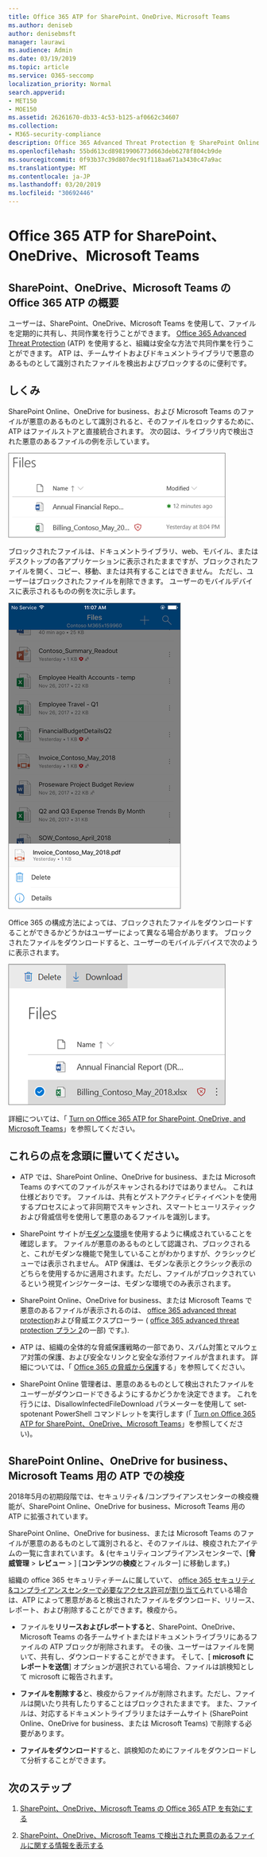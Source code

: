 ```yaml
---
title: Office 365 ATP for SharePoint、OneDrive、Microsoft Teams
ms.author: deniseb
author: denisebmsft
manager: laurawi
ms.audience: Admin
ms.date: 03/19/2019
ms.topic: article
ms.service: O365-seccomp
localization_priority: Normal
search.appverid:
- MET150
- MOE150
ms.assetid: 26261670-db33-4c53-b125-af0662c34607
ms.collection:
- M365-security-compliance
description: Office 365 Advanced Threat Protection を SharePoint Online、OneDrive for business、Microsoft Teams のファイルに拡張して、組織にとってより安全なコラボレーションを可能にします。
ms.openlocfilehash: 55bd613cd89819906773d663deb6278f804cb9de
ms.sourcegitcommit: 0f93b37c39d807dec91f118aa671a3430c47a9ac
ms.translationtype: MT
ms.contentlocale: ja-JP
ms.lasthandoff: 03/20/2019
ms.locfileid: "30692446"
---
```

# <a name="office-365-atp-for-sharepoint-onedrive-and-microsoft-teams"></a>Office 365 ATP for SharePoint、OneDrive、Microsoft Teams

## <a name="overview-of-office-365-atp-for-sharepoint-onedrive-and-microsoft-teams"></a>SharePoint、OneDrive、Microsoft Teams の Office 365 ATP の概要

ユーザーは、SharePoint、OneDrive、Microsoft Teams を使用して、ファイルを定期的に共有し、共同作業を行うことができます。 [Office 365 Advanced Threat Protection](office-365-atp.md) (ATP) を使用すると、組織は安全な方法で共同作業を行うことができます。 ATP は、チームサイトおよびドキュメントライブラリで悪意のあるものとして識別されたファイルを検出およびブロックするのに便利です。  
  
## <a name="how-it-works"></a>しくみ

SharePoint Online、OneDrive for business、および Microsoft Teams のファイルが悪意のあるものとして識別されると、そのファイルをロックするために、ATP はファイルストアと直接統合されます。 次の図は、ライブラリ内で検出された悪意のあるファイルの例を示しています。
  
[![悪意のあるものとして検出された OneDrive for business のファイル](media/2bba71cc-7ad1-4799-8b9d-d56f923db3a7.png)](https://support.office.com/article/01e902ad-a903-4e0f-b093-1e1ac0c37ad2)
  
ブロックされたファイルは、ドキュメントライブラリ、web、モバイル、またはデスクトップの各アプリケーションに表示されたままですが、ブロックされたファイルを開く、コピー、移動、または共有することはできません。 ただし、ユーザーはブロックされたファイルを削除できます。 ユーザーのモバイルデバイスに表示されるものの例を次に示します。
  
[![onedrive モバイルアプリから onedrive for business からブロックされたファイルを削除する](media/cb1c1705-fd0a-45b8-9a26-c22503011d54.png)](https://support.office.com/article/01e902ad-a903-4e0f-b093-1e1ac0c37ad2)
  
Office 365 の構成方法によっては、ブロックされたファイルをダウンロードすることができるかどうかはユーザーによって異なる場合があります。 ブロックされたファイルをダウンロードすると、ユーザーのモバイルデバイスで次のように表示されます。
  
[![OneDrive for business でブロックされたファイルをダウンロードする](media/be288a82-bdd8-4371-93d8-1783db3b61bc.png)](https://support.office.com/article/01e902ad-a903-4e0f-b093-1e1ac0c37ad2)
  
詳細については、「 [Turn on Office 365 ATP for SharePoint, OneDrive, and Microsoft Teams](turn-on-atp-for-spo-odb-and-teams.md)」を参照してください。
  
## <a name="keep-these-points-in-mind"></a>これらの点を念頭に置いてください。

- ATP では、SharePoint Online、OneDrive for business、または Microsoft Teams のすべてのファイルがスキャンされるわけではありません。 これは仕様どおりです。 ファイルは、共有とゲストアクティビティイベントを使用するプロセスによって非同期でスキャンされ、スマートヒューリスティックおよび脅威信号を使用して悪意のあるファイルを識別します。

- SharePoint サイトが[モダンな環境](https://docs.microsoft.com/sharepoint/guide-to-sharepoint-modern-experience)を使用するように構成されていることを確認します。 ファイルが悪意のあるものとして認識され、ブロックされると、これがモダンな機能で発生していることがわかりますが、クラシックビューでは表示されません。 ATP 保護は、モダンな表示とクラシック表示のどちらを使用するかに適用されます。ただし、ファイルがブロックされているという視覚インジケーターは、モダンな環境でのみ表示されます。
    
- SharePoint Online、OneDrive for business、または Microsoft Teams で悪意のあるファイルが表示されるのは、 [office 365 advanced threat protection](view-reports-for-atp.md)および脅威エクスプローラー ( [office 365 advanced threat protection プラン 2](office-365-ti.md)の一部) です。).
    
- ATP は、組織の全体的な脅威保護戦略の一部であり、スパム対策とマルウェア対策の保護、および安全なリンクと安全な添付ファイルが含まれます。 詳細については、「 [Office 365 の脅威から保護](protect-against-threats.md)する」を参照してください。
    
- SharePoint Online 管理者は、悪意のあるものとして検出されたファイルをユーザーがダウンロードできるようにするかどうかを決定できます。 これを行うには、DisallowInfectedFileDownload パラメーターを使用して set-spotenant PowerShell コマンドレットを実行します (「 [Turn on Office 365 ATP for SharePoint、OneDrive、Microsoft Teams](turn-on-atp-for-spo-odb-and-teams.md)」を参照してください)。
    
## <a name="quarantine-in-atp-for-sharepoint-online-onedrive-for-business-and-microsoft-teams"></a>SharePoint Online、OneDrive for business、Microsoft Teams 用の ATP での検疫

 2018年5月の初期[](quarantine-email-messages.md)段階では、セキュリティ&amp; /コンプライアンスセンターの検疫機能が、SharePoint Online、OneDrive for business、Microsoft Teams 用の ATP に拡張されています。
  
SharePoint Online、OneDrive for business、または Microsoft Teams のファイルが悪意のあるものとして識別されると、そのファイルは、検疫されたアイテムの一覧に含まれています。 &amp; (セキュリティコンプライアンスセンターで、[**脅威管理** \> **レビュー** \> ] [**コンテンツ**の**検疫**とフィルター] に移動します。) 
  
組織の office 365 セキュリティチームに属していて、 [office 365 セキュリティ&amp;コンプライアンスセンターで必要なアクセス許可が割り当てら](permissions-in-the-security-and-compliance-center.md)れている場合は、ATP によって悪意があると検出されたファイルをダウンロード、リリース、レポート、および削除することができます。検疫から。
  
- ファイルを**リリースおよびレポートすると**、SharePoint、OneDrive、Microsoft Teams の各チームサイトまたはドキュメントライブラリにあるファイルの ATP ブロックが削除されます。 その後、ユーザーはファイルを開いて、共有し、ダウンロードすることができます。 そして、[ **microsoft にレポートを送信**] オプションが選択されている場合、ファイルは誤検知として microsoft に報告されます。 
    
- **ファイルを削除する**と、検疫からファイルが削除されます。ただし、ファイルは開いたり共有したりすることはブロックされたままです。 また、ファイルは、対応するドキュメントライブラリまたはチームサイト (SharePoint Online、OneDrive for business、または Microsoft Teams) で削除する必要があります。 
    
- **ファイルをダウンロード**すると、誤検知のためにファイルをダウンロードして分析することができます。 
    
## <a name="next-steps"></a>次のステップ

1. [SharePoint、OneDrive、Microsoft Teams の Office 365 ATP を有効にする](turn-on-atp-for-spo-odb-and-teams.md)
    
2. [SharePoint、OneDrive、Microsoft Teams で検出された悪意のあるファイルに関する情報を表示する](malicious-files-detected-in-spo-odb-or-teams.md)
    
